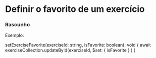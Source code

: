 # Definir o favorito de um exercício

### Rascunho

Exemplo:

setExerciseFavorite(exerciseId: string, isFavorite: boolean): void {
  await exerciseCollection.updateById(exerciseId, 
    $set: {
      isFavorite
    }
  )
}
